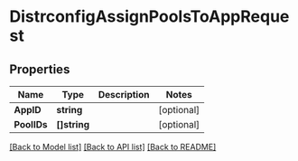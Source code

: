 # DistrconfigAssignPoolsToAppRequest

## Properties

Name | Type | Description | Notes
------------ | ------------- | ------------- | -------------
**AppID** | **string** |  | [optional] 
**PoolIDs** | **[]string** |  | [optional] 

[[Back to Model list]](../README.md#documentation-for-models) [[Back to API list]](../README.md#documentation-for-api-endpoints) [[Back to README]](../README.md)


